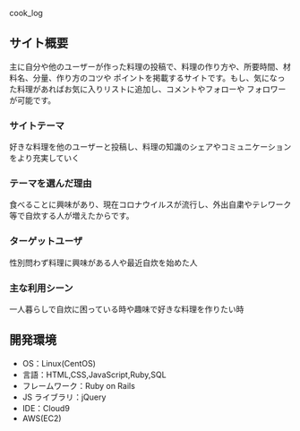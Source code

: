 cook_log

## サイト概要

主に自分や他のユーザーが作った料理の投稿で、料理の作り方や、所要時間、材料名、分量、作り方のコツや
ポイントを掲載するサイトです。もし、気になった料理があればお気に入りリストに追加し、コメントやフォローや
フォロワーが可能です。

### サイトテーマ
好きな料理を他のユーザーと投稿し、料理の知識のシェアやコミュニケーションをより充実していく

### テーマを選んだ理由

食べることに興味があり、現在コロナウイルスが流行し、外出自粛やテレワーク等で自炊する人が増えたからです。

### ターゲットユーザ

性別問わず料理に興味がある人や最近自炊を始めた人

### 主な利用シーン

一人暮らしで自炊に困っている時や趣味で好きな料理を作りたい時

## 開発環境

- OS：Linux(CentOS)
- 言語：HTML,CSS,JavaScript,Ruby,SQL
- フレームワーク：Ruby on Rails
- JS ライブラリ：jQuery
- IDE：Cloud9
- AWS(EC2)

